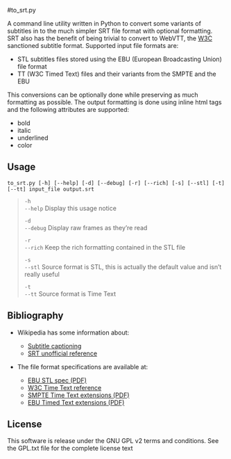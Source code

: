 #to_srt.py

A command line utility written in Python to convert some variants of subtitles in to the much simpler SRT file format with optional formatting. SRT also has the benefit of being trivial to convert to WebVTT, the [W3C](http://www.w3c.org) sanctioned subtitle format. Supported input file formats are:

* STL subtitles files stored using the EBU (European Broadcasting Union) file format
* TT (W3C Timed Text) files and their variants from the SMPTE and the EBU

This conversions can be optionally done while preserving as much formatting as possible. The output formatting is done using inline html tags and the following attributes are supported:

* bold
* italic
* underlined
* color

## Usage
  
`to_srt.py [-h] [--help] [-d] [--debug] [-r] [--rich] [-s] [--stl] [-t] [--tt] input_file output.srt`

>  `-h`<br/>
>  `--help`  Display this usage notice
>
>  `-d`<br/>
>  `--debug` Display raw frames as they’re read
>
>  `-r`<br/>
>  `--rich` Keep the rich formatting contained in the STL file
>  
>  `-s`<br/>
>  `--stl` Source format is STL, this is actually the default value and isn’t really useful
>
>  `-t`<br/>
>  `--tt` Source format is Time Text


## Bibliography

* Wikipedia has some information about:
	* [Subtitle captioning](http://en.wikipedia.org/wiki/Subtitle_%28captioning%29)
	* [SRT unofficial reference](http://en.wikipedia.org/wiki/SubRip#SubRip_text_file_format)

* The file format specifications are available at:
	* [EBU STL spec (PDF)](http://tech.ebu.ch/docs/tech/tech3264.pdf)
	* [W3C Time Text reference](http://www.w3.org/TR/2010/REC-ttaf1-dfxp-20101118/)
	* [SMPTE Time Text extensions (PDF)](https://www.smpte.org/sites/default/files/st2052-1-2010.pdf)
	* [EBU Timed Text extensions (PDF)](http://tech.ebu.ch/docs/tech/tech3350.pdf?vers=1.0)

## License

This software is release under the GNU GPL v2 terms and conditions. See the GPL.txt file for the complete license text
